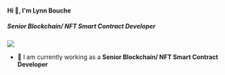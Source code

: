 #### Hi 👋, I'm Lynn Bouche
##### **Senior Blockchain/ NFT Smart Contract Developer**

[![](https://visitcount.itsvg.in/api?id=bouchelynn78&icon=0&color=9)](https://visitcount.itsvg.in)

- 🔭 I am currently working as a **Senior Blockchain/ NFT Smart Contract Developer**
